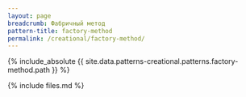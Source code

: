 ```yaml
---
layout: page
breadcrumb: Фабричный метод
pattern-title: factory-method
permalink: /creational/factory-method/
---
```


{% include_absolute {{ site.data.patterns-creational.patterns.factory-method.path }} %}

{% include files.md %}
